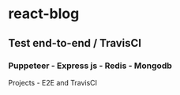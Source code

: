 # react-blog

## Test end-to-end / TravisCI

### Puppeteer - Express js - Redis - Mongodb

Projects - E2E and TravisCI

